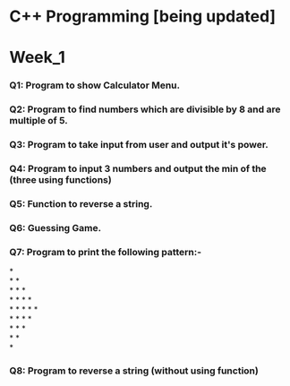 # C++ Programming [being updated]
<h1>Week_1</h1>
<h3>Q1: Program to show Calculator Menu.</h3>
<h3>Q2: Program to find numbers which are divisible by 8 and are multiple of 5.</h3>
<h3>Q3: Program to take input from user and output it's power.</h3>
<h3>Q4: Program to input 3 numbers and output the min of the (three using functions)</h3>
<h3>Q5: Function to reverse a string.</h3>
<h3>Q6: Guessing Game.</h3>
<h3>Q7: Program to print the following pattern:-</h3>
&#42;                   <br>
&#42; &#42;                <br>
&#42; &#42; &#42;           <br>
&#42; &#42; &#42; &#42;      <br>
&#42; &#42; &#42; &#42; &#42; <br>
&#42; &#42; &#42; &#42;      <br>
&#42; &#42; &#42;           <br>
&#42; &#42;                <br>
&#42;                     <br>
<h3>Q8: Program to reverse a string (without using function)</h3>
